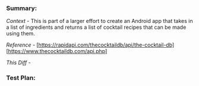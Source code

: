 ### Summary:
_Context_ - This is part of a larger effort to create an Android app that takes in a list of ingredients and returns a list of cocktail recipes that can be made using them.

_Reference_ - [https://rapidapi.com/thecocktaildb/api/the-cocktail-db] [https://www.thecocktaildb.com/api.php]

_This Diff_ - 

### Test Plan:
